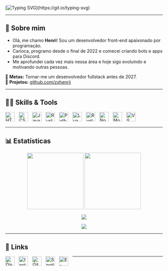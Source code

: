 [![Typing SVG](https://readme-typing-svg.herokuapp.com?font=Fira+Code&weight=300&size=50&duration=4000&pause=1000&color=2e247a&center=true&vCenter=true&width=1000&lines=Boas+vindas+ao+meu+GitHub!)](https://git.io/typing-svg)

---

## 🌙 Sobre mim

- Olá, me chamo **Henri**! Sou um desenvolvedor front-end apaixonado por programação.
- Carioca, programo desde o final de 2022 e comecei criando bots e apps para Discord.
- Me aprofundei cada vez mais nessa área e hoje sigo evoluindo e motivando outras pessoas.

🎯 **Metas:** Tornar-me um desenvolvedor fullstack antes de 2027.<br>
🚀 **Projetos:** [github.com/zxhenrii](https://github.com/zxhenrii?tab=repositories)

---

## 👨‍💻 Skills & Tools

<img align="left" alt="HTML" title="HTML" width="30px" style="padding-right: 10px;" src="https://cdn.jsdelivr.net/gh/devicons/devicon@latest/icons/html5/html5-original.svg" />
<img align="left" alt="CSS" title="CSS" width="30px" style="padding-right: 10px;" src="https://cdn.jsdelivr.net/gh/devicons/devicon@latest/icons/css3/css3-original.svg" />
<img align="left" alt="JavaScript" title="JavaScript" width="30px" style="padding-right: 10px;" src="https://cdn.jsdelivr.net/gh/devicons/devicon@latest/icons/javascript/javascript-original.svg" />
<img align="left" alt="Rust" title="Rust" width="30px" style="padding-right: 10px;" src="https://cdn.jsdelivr.net/gh/devicons/devicon@latest/icons/typescript/typescript-original.svg" />
<img align="left" alt="Python" title="Python" width="30px" style="padding-right: 10px;" src="https://cdn.jsdelivr.net/gh/devicons/devicon@latest/icons/python/python-original.svg" />
<img align="left" alt="Lua" title="Lua" width="30px" style="padding-right: 10px;" src="https://cdn.jsdelivr.net/gh/devicons/devicon@latest/icons/lua/lua-original.svg" />
<img align="left" alt="Rust" title="Rust" width="30px" style="padding-right: 10px;" src="https://cdn.jsdelivr.net/gh/devicons/devicon@latest/icons/rust/rust-original.svg" />
<img align="left" alt="Node.js" title="Node.js" width="30px" style="padding-right: 10px;" src="https://cdn.jsdelivr.net/gh/devicons/devicon@latest/icons/nodejs/nodejs-original.svg" />
<img align="left" alt="MongoDB" title="MongoDB" width="30px" style="padding-right: 10px;" src="https://cdn.jsdelivr.net/gh/devicons/devicon@latest/icons/mongodb/mongodb-original.svg" />
<img align="left" alt="VS Code" title="Visual Studio Code" width="30px" style="padding-right: 10px;" src="https://cdn.jsdelivr.net/gh/devicons/devicon@latest/icons/vscode/vscode-original.svg" />

<br><br>

---

## 📊 Estatísticas

<p align="center">
  <img height="180em" src="https://github-readme-stats.vercel.app/api?username=zxhenrii&show_icons=true&title_color=2e247a&text_color=fff&icon_color=2e247a&bg_color=0D1117"/>
  <img height="180em" src="https://github-readme-stats.vercel.app/api/top-langs/?username=zxhenrii&layout=compact&title_color=2e247a&text_color=fff&bg_color=0D1117"/>
</p>

<p align="center">
  <img src="https://streak-stats.demolab.com?user=zxhenrii&theme=shadow-purple&hide_border=&locale=pt_BR&card_width=494&card_height=194&border=868789&background=0D1117&sideNums=30257F&dates=868789&ring=1E1851&currStreakNum=4234AF&fire=2E247A&sideLabels=FFFFFF&stroke=868789&currStreakLabel=FFFFFF"/>
</p>

<p align="center">
  <img src="https://github-readme-activity-graph.vercel.app/graph?username=zxhenrii&bg_color=000000&color=ffffff&line=2e247a&point=ffffff&area=true&hide_border=true&custom_title=Commits+by+Henrii"/>
</p>

---

## 🔗 Links

<p align="left">
<a href="https://discord.com/users/797922004920827904" target="_blank">
    <img align="left" alt="Discord" width="30px" style="padding-right: 10px;" src="https://cdn3.emoji.gg/emojis/9255-discord.png"/>
</a>
<a href="https://instagram.com/henriz.zx" target="_blank">
    <img align="left" alt="Instagram" width="30px" style="padding-right: 10px;" src="https://cdn3.emoji.gg/emojis/54646-instagram.png"/>
</a>
<a href="https://github.com/zxhenrii" target="_blank">
    <img align="left" alt="GitHub" width="30px" style="padding-right: 10px;" src="https://cdn.jsdelivr.net/gh/devicons/devicon/icons/github/github-original.svg"/>
</a>
<a href="https://open.spotify.com/user/31mv6piiuyfdaz5wksyokzqad65q" target="_blank">
    <img align="left" alt="Spotify" width="30px" style="padding-right: 10px;" src="https://cdn3.emoji.gg/emojis/35248-spotify.png"/>
</a>
<a href="mailto:jorgehenriz099@gmail.com" target="_blank">
    <img align="left" alt="E-mail" width="30px" style="padding-right: 10px;" src="https://upload.wikimedia.org/wikipedia/commons/4/4e/Gmail_Icon.png"/>
</a>
</p>

---
